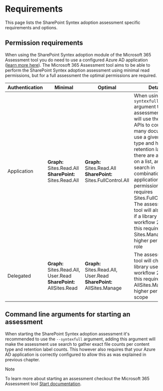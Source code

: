 # Requirements

This page lists the SharePoint Syntex adoption assessment specific requirements and options.

## Permission requirements

When using the SharePoint Syntex adoption module of the Microsoft 365 Assessment tool you do need to use a configured Azure AD application ([learn more here](../using-the-assessment-tool/setupauth.md)). The Microsoft 365 Assessment tool aims to be able to perform the SharePoint Syntex adoption assessment using minimal read permissions, but for a full assessment the optimal permissions are required.

Authentication | Minimal | Optimal | Details
---------------| --------|---------|--------
Application | **Graph:** Sites.Read.All <br> **SharePoint:** Sites.Read.All | **Graph:** Sites.Read.All <br> **SharePoint:** Sites.FullControl.All | When using the `--syntexfull` argument the assessment tool will use the search APIs to count how many documents use a given content type and how many retention labels there are applied on a list, and search in combination with application permissions requires Sites.FullControl.All. The assessment tool will also check if a library uses workflow 2013 and this requires the Sites.Manage.All or higher permission role
Delegated | **Graph:** Sites.Read.All, User.Read <br> **SharePoint:** AllSites.Read | **Graph:** Sites.Read.All, User.Read <br> **SharePoint:** AllSites.Manage | The assessment tool will check if a library uses workflow 2013 and this requires the AllSites.Manage or higher permission scope

## Command line arguments for starting an assessment

When starting the SharePoint Syntex adoption assessment it's recommended to use the `--syntexfull` argument, adding this argument will make the assessment use search to gather exact file counts per content type and retention label counts. This however also requires that your Azure AD application is correctly configured to allow this as was explained in previous chapter.

> [!Note]
> To learn more about starting an assessment checkout the Microsoft 365 Assessment tool [Start documentation](../using-the-assessment-tool/assess-start.md).

